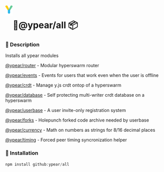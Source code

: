 # <img src="https://github.com/ypear/all/raw/main/Yjs.png" height="32" style="vertical-align:40px;"/>🍐@ypear/all 📦

### 👀 Description

Installs all ypear modules

[@ypear/router](https://www.npmjs.com/package/@ypear/router) - Modular hyperswarm router

[@ypear/events](https://www.npmjs.com/package/@ypear/events) - Events for users that work even when the user is offline

[@ypear/crdt](https://www.npmjs.com/package/@ypear/crdt) - Manage y.js crdt ontop of a hyperswarm

[@ypear/database](https://www.npmjs.com/package/@ypear/database) - Self protecting multi-writer crdt database on a hyperswarm

[@ypear/userbase](https://www.npmjs.com/package/@ypear/userbase) - A user invite-only registration system

[@ypear/forks](https://www.npmjs.com/package/@ypear/forks) - Holepunch forked code archive needed by userbase

[@ypear/currency](https://www.npmjs.com/package/@ypear/currency) - Math on numbers as strings for 8/16 decimal places

[@ypear/timing](https://www.npmjs.com/package/@ypear/timing) - Forced peer timing syncronization helper

### 💾 Installation
```js
npm install github:ypear/all
```
